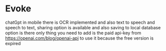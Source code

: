 # Evoke
chatGpt in mobile there is OCR implemented and also text to speech and speech to text, sharing option is available and also saving to local database
option is there only thing you need to add is the paid api-key from https://openai.com/blog/openai-api  to use it because the free version is
expired
